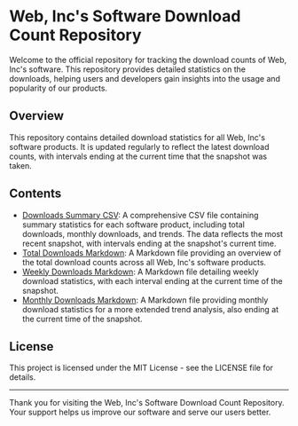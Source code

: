 # Web, Inc's Software Download Count Repository

Welcome to the official repository for tracking the download counts of Web, Inc's software. This repository provides detailed statistics on the downloads, helping users and developers gain insights into the usage and popularity of our products.

## Overview

This repository contains detailed download statistics for all Web, Inc's software products. It is updated regularly to reflect the latest download counts, with intervals ending at the current time that the snapshot was taken.

## Contents

- [Downloads Summary CSV](output/downloads_summary.csv): A comprehensive CSV file containing summary statistics for each software product, including total downloads, monthly downloads, and trends. The data reflects the most recent snapshot, with intervals ending at the snapshot's current time.
- [Total Downloads Markdown](output/total_downloads.md): A Markdown file providing an overview of the total download counts across all Web, Inc's software products.
- [Weekly Downloads Markdown](output/weekly_downloads.md): A Markdown file detailing weekly download statistics, with each interval ending at the current time of the snapshot.
- [Monthly Downloads Markdown](output/monthly_downloads.md): A Markdown file providing monthly download statistics for a more extended trend analysis, also ending at the current time of the snapshot.

## License

This project is licensed under the MIT License - see the LICENSE file for details.

---

Thank you for visiting the Web, Inc's Software Download Count Repository. Your support helps us improve our software and serve our users better.
